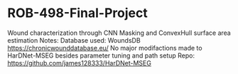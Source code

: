 # ROB-498-Final-Project
Wound characterization through CNN Masking and ConvexHull surface area estimation
Notes:
Database used: WoundsDB https://chronicwounddatabase.eu/
No major modifactions made to HarDNet-MSEG besides parameter tuning and path setup
Repo: https://github.com/james128333/HarDNet-MSEG
